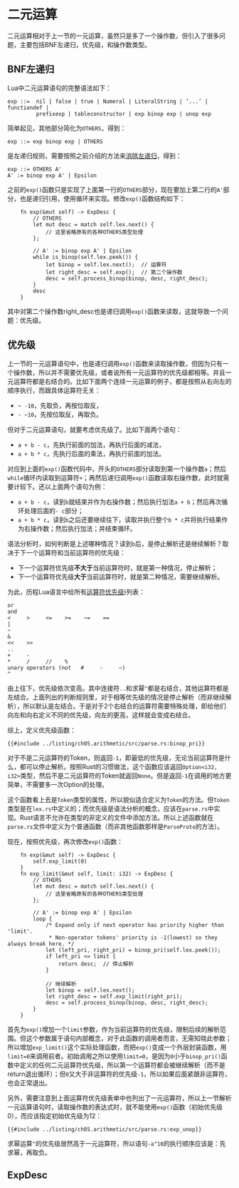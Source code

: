 # 二元运算

二元运算相对于上一节的一元运算，虽然只是多了一个操作数，但引入了很多问题，主要包括BNF左递归，优先级，和操作数类型。

## BNF左递归

Lua中二元运算语句的完整语法如下：

```
exp ::=  nil | false | true | Numeral | LiteralString | ‘...’ | functiondef | 
		 prefixexp | tableconstructor | exp binop exp | unop exp 
```

简单起见，其他部分简化为`OTHERS`，得到：

```
exp ::= exp binop exp | OTHERS
```

是左递归规则，需要按照之前介绍的方法来[消除左递归](./ch04-05.table_rw_and_bnf.md#消除左递归)，得到：

```
exp ::= OTHERS A'
A' := binop exp A' | Epsilon
```

之前的`exp()`函数只是实现了上面第一行的`OTHERS`部分，现在要加上第二行的`A'`部分，也是递归引用，使用循环来实现。修改`exp()`函数结构如下：

```rust,ignore
    fn exp(&mut self) -> ExpDesc {
        // OTHERS
        let mut desc = match self.lex.next() {
            // 这里省略原有的各种OTHERS类型处理
        };

        // A' := binop exp A' | Epsilon
        while is_binop(self.lex.peek()) {
            let binop = self.lex.next();  // 运算符
            let right_desc = self.exp();  // 第二个操作数
            desc = self.process_binop(binop, desc, right_desc);
        }
        desc
    }
```

其中对第二个操作数right_desc也是递归调用`exp()`函数来读取，这就导致一个问题：优先级。

## 优先级

上一节的一元运算语句中，也是递归调用`exp()`函数来读取操作数，但因为只有一个操作数，所以并不需要优先级，或者说所有一元运算符的优先级都相等。并且一元运算符都是右结合的。比如下面两个连续一元运算的例子，都是按照从右向左的顺序执行，而跟具体运算符无关：

- `~ -10`，先取负，再按位取反，
- `- ~10`，先按位取反，再取负。

但对于二元运算语句，就要考虑优先级了。比如下面两个语句：

- `a + b - c`，先执行前面的加法，再执行后面的减法，
- `a + b * c`，先执行后面的乘法，再执行前面的加法。

对应到上面的`exp()`函数代码中，开头的`OTHERS`部分读取到第一个操作数`a`；然后`while`循环内读取到运算符`+`；再然后递归调用`exp()`函数读取右操作数，此时就需要计较下。还以上面两个语句为例：

- `a + b - c`，读到`b`就结束并作为右操作数；然后执行加法`a + b`；然后再次循环处理后面的`- c`部分；
- `a + b * c`，读到`b`之后还要继续往下，读取并执行整个`b * c`并将执行结果作为右操作数；然后执行加法；并结束循环。

语法分析时，如何判断是上述哪种情况？读到`b`后，是停止解析还是继续解析？取决于下一个运算符和当前运算符的优先级：

- 下一个运算符优先级**不大于**当前运算符时，就是第一种情况，停止解析；
- 下一个运算符优先级**大于**当前运算符时，就是第二种情况，需要继续解析。

为此，历程Lua语言中给所有[运算符优先级](https://www.lua.org/manual/5.4/manual.html#3.4.8))列表：

```
or
and
<     >     <=    >=    ~=    ==
|
~
&
<<    >>
..
+     -
*     /     //    %
unary operators (not   #     -     ~)
^
```

由上往下，优先级依次变高。其中连接符`..`和求幂`^`都是右结合，其他运算符都是左结合。上面列出的判断规则里，对于相等优先级的情况是停止解析（而非继续解析），所以默认是左结合。于是对于2个右结合的运算符需要特殊处理，即给他们向左和向右定义不同的优先级，向左的更高，这样就会变成右结合。

综上，定义优先级函数：

```rust,ignore
{{#include ../listing/ch05.arithmetic/src/parse.rs:binop_pri}}
```

对于不是二元运算符的Token，则返回`-1`，即最低的优先级，无论当前运算符是什么，都可以停止解析。按照Rust的习惯做法，这个函数应该返回`Option<i32, i32>`类型，然后不是二元运算符的Token就返回`None`。但是返回`-1`在调用的地方更简单，不需要多一次Option的处理。

这个函数看上去是`Token`类型的属性，所以貌似适合定义为`Token`的方法。但`Token`类型是在`lex.rs`中定义的；而优先级是语法分析的概念，应该在`parse.rs`中实现。Rust语言不允许在类型的非定义的文件中添加方法。所以上述函数就在`parse.rs`文件中定义为个普通函数（而非其他函数那样是`ParseProto`的方法）。

现在，按照优先级，再次修改`exp()`函数：

```rust,ignore
    fn exp(&mut self) -> ExpDesc {
        self.exp_limit(0)
    }
    fn exp_limit(&mut self, limit: i32) -> ExpDesc {
        // OTHERS
        let mut desc = match self.lex.next() {
            // 这里省略原有的各种OTHERS类型处理
        };

        // A' := binop exp A' | Epsilon
        loop {
            /* Expand only if next operator has priority higher than 'limit'.
             * Non-operator tokens' priority is -1(lowest) so they always break here. */
            let (left_pri, right_pri) = binop_pri(self.lex.peek());
            if left_pri <= limit {
                return desc;  // 停止解析
            }

            // 继续解析
            let binop = self.lex.next();
            let right_desc = self.exp_limit(right_pri);
            desc = self.process_binop(binop, desc, right_desc);
        }
    }
```

首先为`exp()`增加一个`limit`参数，作为当前运算符的优先级，限制后续的解析范围。但这个参数属于语句内部概念，对于此函数的调用者而言，无需知晓此参数；所以增加`exp_limit()`这个实际处理函数，而把`exp()`变成一个外层封装函数，用`limit=0`来调用前者。初始调用之所以使用`limit=0`，是因为`0`小于`binop_pri()`函数中定义的任何二元运算符优先级，所以第一个运算符都会被继续解析（而不是return退出循环）；但`0`又大于非运算符的优先级`-1`，所以如果后面紧跟非运算符，也会正常退出。

另外，需要注意到上面运算符优先级表单中也列出了一元运算符，所以上一节解析一元运算语句时，读取操作数的表达式时，就不能使用`exp()`函数（初始优先级0），而应该指定初始优先级为12：

```rust,ignore
{{#include ../listing/ch05.arithmetic/src/parse.rs:exp_unop}}
```

求幂运算`^`的优先级居然高于一元运算符，所以语句`-a^10`的执行顺序应该是：先求幂，再取负。

## ExpDesc